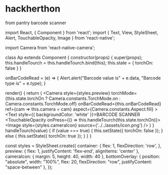 # hackherthon


from pantry barcode scanner

import React, { Component } from 'react';
import {
  Text,
  View,
  StyleSheet,
  Alert,
  TouchableOpacity,
  Image
} from 'react-native';

import Camera from 'react-native-camera';

class Ap extends Component {
  constructor(props) {
    super(props);
    this.handleTourch = this.handleTourch.bind(this);
    this.state = {
      torchOn: false
    }
  }

  onBarCodeRead = (e) => {
    Alert.alert("Barcode value is" + e.data, "Barcode type is" + e.type);
  }

  render() {
    return (
      <View style={styles.container}>
      <Camera
        style={styles.preview}
        torchMode={this.state.torchOn ? Camera.constants.TorchMode.on : Camera.constants.TorchMode.off}
        onBarCodeRead={this.onBarCodeRead}
        ref={cam => this.camera = cam}
        aspect={Camera.constants.Aspect.fill}
      >
      <Text style={{
        backgroundColor: 'white'
        }}>BARCODE SCANNER</Text>
      </Camera>
      <View style={styles.bottomOverlay}>
      <TouchableOpacity onPress={() => this.handleTourch(this.state.torchOn)}>
      <Image style={styles.cameraIcon}
      source={'../../assets/icon.png'} />
      </TouchableOpacity>
      </View>
      </View>
    )
  }
  handleTourch(value) {
    if (value === true) {
      this.setState({ torchOn: false });
    } else {
      this.setState({ torchOn: true });
    }
  }
}

const styles = StyleSheet.create({
  container: {
  flex: 1,
  flexDirection: 'row',
  },
  preview: {
  flex: 1,
  justifyContent: 'flex-end',
  alignItems: 'center'
  },
  cameraIcon: {
  margin: 5,
  height: 40,
  width: 40
  },
  bottomOverlay: {
  position: "absolute",
  width: "100%",
  flex: 20,
  flexDirection: "row",
  justifyContent: "space-between"
  },
});